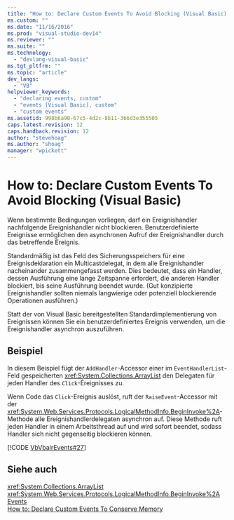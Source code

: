 ```yaml
---
title: "How to: Declare Custom Events To Avoid Blocking (Visual Basic) | Microsoft Docs"
ms.custom: ""
ms.date: "11/16/2016"
ms.prod: "visual-studio-dev14"
ms.reviewer: ""
ms.suite: ""
ms.technology: 
  - "devlang-visual-basic"
ms.tgt_pltfrm: ""
ms.topic: "article"
dev_langs: 
  - "VB"
helpviewer_keywords: 
  - "declaring events, custom"
  - "events [Visual Basic], custom"
  - "custom events"
ms.assetid: 998b6a90-67c5-4d2c-8b11-366d3e355505
caps.latest.revision: 12
caps.handback.revision: 12
author: "stevehoag"
ms.author: "shoag"
manager: "wpickett"
---
```

# How to: Declare Custom Events To Avoid Blocking (Visual Basic)
Wenn bestimmte Bedingungen vorliegen, darf ein Ereignishandler nachfolgende Ereignishandler nicht blockieren.  Benutzerdefinierte Ereignisse ermöglichen den asynchronen Aufruf der Ereignishandler durch das betreffende Ereignis.  
  
 Standardmäßig ist das Feld des Sicherungsspeichers für eine Ereignisdeklaration ein Multicastdelegat, in dem alle Ereignishandler nacheinander zusammengefasst werden.  Dies bedeutet, dass ein Handler, dessen Ausführung eine lange Zeitspanne erfordert, die anderen Handler blockiert, bis seine Ausführung beendet wurde.  \(Gut konzipierte Ereignishandler sollten niemals langwierige oder potenziell blockierende Operationen ausführen.\)  
  
 Statt der von Visual Basic bereitgestellten Standardimplementierung von Ereignissen können Sie ein benutzerdefiniertes Ereignis verwenden, um die Ereignishandler asynchron auszuführen.  
  
## Beispiel  
 In diesem Beispiel fügt der `AddHandler`\-Accessor einer im `EventHandlerList`\-Feld gespeicherten <xref:System.Collections.ArrayList> den Delegaten für jeden Handler des `Click`\-Ereignisses zu.  
  
 Wenn Code das `Click`\-Ereignis auslöst, ruft der `RaiseEvent`\-Accessor mit der <xref:System.Web.Services.Protocols.LogicalMethodInfo.BeginInvoke%2A>\-Methode alle Ereignishandlerdelegaten asynchron auf.  Diese Methode ruft jeden Handler in einem Arbeitsthread auf und wird sofort beendet, sodass Handler sich nicht gegenseitig blockieren können.  
  
 [!CODE [VbVbalrEvents#27](../CodeSnippet/VS_Snippets_VBCSharp/VbVbalrEvents#27)]  
  
## Siehe auch  
 <xref:System.Collections.ArrayList>   
 <xref:System.Web.Services.Protocols.LogicalMethodInfo.BeginInvoke%2A>   
 [Events](../../../../visual-basic/programming-guide/language-features/events/events.md)   
 [How to: Declare Custom Events To Conserve Memory](../../../../visual-basic/programming-guide/language-features/events/how-to-declare-custom-events-to-conserve-memory.md)